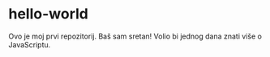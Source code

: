 # hello-world
Ovo je moj prvi repozitorij. Baš sam sretan!
Volio bi jednog dana znati više o JavaScriptu.
